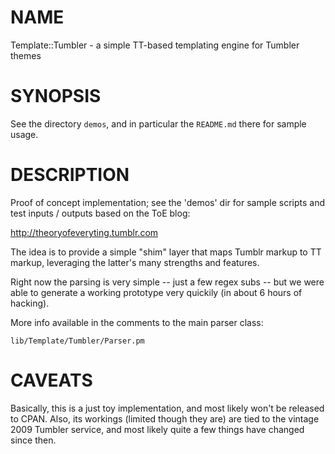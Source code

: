# NAME

Template::Tumbler - a simple TT-based templating engine for Tumbler themes

# SYNOPSIS

See the directory <code>demos</code>, and in particular the <code>README.md</code> there for sample usage.

# DESCRIPTION 
Proof of concept implementation; see the 'demos' dir for sample scripts 
and test inputs / outputs based on the ToE blog:
  
  <http://theoryofeveryting.tumblr.com>

The idea is to provide a simple "shim" layer that maps Tumblr markup
to TT markup, leveraging the latter's many strengths and features. 

Right now the parsing is very simple -- just a few regex subs -- 
but we were able to generate a working prototype very quickily (in about
6 hours of hacking).

More info available in the comments to the main parser class: 

    lib/Template/Tumbler/Parser.pm

# CAVEATS

Basically, this is a just toy implementation, and most likely won't be released to CPAN.  Also, its workings (limited though they are) are tied to the vintage 2009 Tumbler service, and most likely quite a few things have changed since then. 


